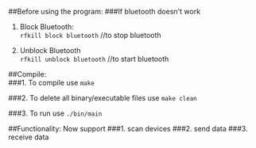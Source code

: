 ##Before using the program:
###If bluetooth doesn't work  
1. Block Bluetooth:  
`rfkill block bluetooth` //to stop bluetooth  

2. Unblock Bluetooth  
`rfkill unblock bluetooth` //to start bluetooth  


##Compile:  
###1. To compile
use `make`

###2. To delete all binary/executable files
use `make clean`

###3. To run
use `./bin/main`

##Functionality: Now support
###1. scan devices
###2. send data
###3. receive data